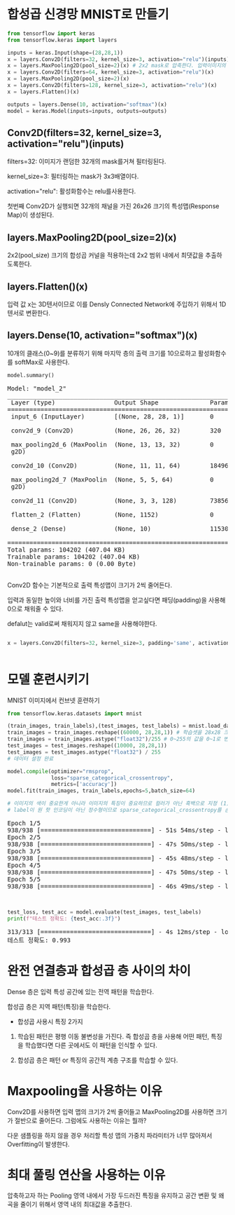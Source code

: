 
<head>
  <style>
    table.dataframe {
      white-space: normal;
      width: 100%;
      height: 240px;
      display: block;
      overflow: auto;
      font-family: Arial, sans-serif;
      font-size: 0.9rem;
      line-height: 20px;
      text-align: center;
      border: 0px !important;
    }

    table.dataframe th {
      text-align: center;
      font-weight: bold;
      padding: 8px;
    }

    table.dataframe td {
      text-align: center;
      padding: 8px;
    }

    table.dataframe tr:hover {
      background: #b8d1f3; 
    }

    .output_prompt {
      overflow: auto;
      font-size: 0.9rem;
      line-height: 1.45;
      border-radius: 0.3rem;
      -webkit-overflow-scrolling: touch;
      padding: 0.8rem;
      margin-top: 0;
      margin-bottom: 15px;
      font: 1rem Consolas, "Liberation Mono", Menlo, Courier, monospace;
      color: $code-text-color;
      border: solid 1px $border-color;
      border-radius: 0.3rem;
      word-break: normal;
      white-space: pre;
    }

  .dataframe tbody tr th:only-of-type {
      vertical-align: middle;
  }

  .dataframe tbody tr th {
      vertical-align: top;
  }

  .dataframe thead th {
      text-align: center !important;
      padding: 8px;
  }

  .page__content p {
      margin: 0 0 0px !important;
  }

  .page__content p > strong {
    font-size: 0.8rem !important;
  }

  </style>
</head>


# 합성곱 신경망 MNIST로 만들기



```python
from tensorflow import keras
from tensorflow.keras import layers

inputs = keras.Input(shape=(28,28,1))
x = layers.Conv2D(filters=32, kernel_size=3, activation="relu")(inputs)
x = layers.MaxPooling2D(pool_size=2)(x) # 2x2 mask로 압축한다. 입력이미지의 크기는 절반으로 줄어든다.
x = layers.Conv2D(filters=64, kernel_size=3, activation="relu")(x)
x = layers.MaxPooling2D(pool_size=2)(x)
x = layers.Conv2D(filters=128, kernel_size=3, activation="relu")(x)
x = layers.Flatten()(x)

outputs = layers.Dense(10, activation="softmax")(x)
model = keras.Model(inputs=inputs, outputs=outputs)

```

## Conv2D(filters=32, kernel_size=3, activation="relu")(inputs)

filters=32: 이미지가 랜덤한 32개의 mask를거쳐 필터링된다.   

kernel_size=3: 필터링하는 mask가 3x3배열이다.   

activation="relu": 활성화함수는 relu를사용한다.   



첫번째 Conv2D가 실행되면 32개의 채널을 가진 26x26 크기의 특성맵(Response Map)이 생성된다.



## layers.MaxPooling2D(pool_size=2)(x)

2x2(pool_size) 크기의 합성곱 커널을 적용하는데 2x2 범위 내에서 최댓값을 추출하도록한다.



## layers.Flatten()(x)

입력 값 x는 3D텐서이므로 이를 Densly Connected Network에 주입하기 위해서 1D텐서로 변환한다.



## layers.Dense(10, activation="softmax")(x)

10개의 클래스(0~9)를 분류하기 위해 마지막 층의 출력 크기를 10으로하고 활성화함수를 softMax로 사용한다.



```python
model.summary()
```

<pre>
Model: "model_2"
_________________________________________________________________
 Layer (type)                Output Shape              Param #   
=================================================================
 input_6 (InputLayer)        [(None, 28, 28, 1)]       0         
                                                                 
 conv2d_9 (Conv2D)           (None, 26, 26, 32)        320       
                                                                 
 max_pooling2d_6 (MaxPoolin  (None, 13, 13, 32)        0         
 g2D)                                                            
                                                                 
 conv2d_10 (Conv2D)          (None, 11, 11, 64)        18496     
                                                                 
 max_pooling2d_7 (MaxPoolin  (None, 5, 5, 64)          0         
 g2D)                                                            
                                                                 
 conv2d_11 (Conv2D)          (None, 3, 3, 128)         73856     
                                                                 
 flatten_2 (Flatten)         (None, 1152)              0         
                                                                 
 dense_2 (Dense)             (None, 10)                11530     
                                                                 
=================================================================
Total params: 104202 (407.04 KB)
Trainable params: 104202 (407.04 KB)
Non-trainable params: 0 (0.00 Byte)
_________________________________________________________________
</pre>
Conv2D 함수는 기본적으로 출력 특성맵이 크기가 2씩 줄어든다.   

입력과 동일한 높이와 너비를 가진 출력 특성맵을 얻고싶다면 패딩(padding)을 사용해 0으로 채워줄 수 있다.   

defalut는 valid로써 채워지지 않고 same을 사용해야한다.



```python

x = layers.Conv2D(filters=32, kernel_size=3, padding='same', activation='relu')



```


# 모델 훈련시키기

MNIST 이미지에서 컨브넷 훈련하기



```python
from tensorflow.keras.datasets import mnist

(train_images, train_labels),(test_images, test_labels) = mnist.load_data() # label을 정수형으로 사용
train_images = train_images.reshape((60000, 28,28,1)) # 학습셋을 28x28 크기와 60000개로 reshape
train_images = train_images.astype("float32")/255 # 0~255의 값을 0~1로 변환
test_images = test_images.reshape((10000, 28,28,1))
test_images = test_images.astype("float32") / 255
# 데이터 설정 완료

model.compile(optimizer="rmsprop",
              loss="sparse_categorical_crossentropy",
              metrics=['accuracy'])
model.fit(train_images, train_labels,epochs=5,batch_size=64)

# 이미지의 색이 중요한게 아니라 이미지의 특징이 중요하므로 컬러가 아닌 흑백으로 지정 (1)
# label이 원 핫 인코딩이 아닌 정수형이므로 sparse_categorical_crossentropy를 손실함수로 사용한다.
```

<pre>
Epoch 1/5
938/938 [==============================] - 51s 54ms/step - loss: 0.0423 - accuracy: 0.9869
Epoch 2/5
938/938 [==============================] - 47s 50ms/step - loss: 0.0280 - accuracy: 0.9912
Epoch 3/5
938/938 [==============================] - 45s 48ms/step - loss: 0.0202 - accuracy: 0.9941
Epoch 4/5
938/938 [==============================] - 47s 50ms/step - loss: 0.0162 - accuracy: 0.9949
Epoch 5/5
938/938 [==============================] - 46s 49ms/step - loss: 0.0125 - accuracy: 0.9963
</pre>
<pre>
<keras.src.callbacks.History at 0x7f593955fd90>
</pre>

```python
test_loss, test_acc = model.evaluate(test_images, test_labels)
print(f"테스트 정확도: {test_acc:.3f}")
```

<pre>
313/313 [==============================] - 4s 12ms/step - loss: 0.0242 - accuracy: 0.9928
테스트 정확도: 0.993
</pre>
# 완전 연결층과 합성곱 층 사이의 차이



Dense 층은 입력 특성 공간에 있는 전역 패턴을 학습한다.   

합성곱 층은 지역 패턴(특징)을 학습한다.



* 합성곱 사용시 특징 2가지

1. 학습된 패턴은 평행 이동 불변성을 가진다. 즉 합성곱 층을 사용해 어떤 패턴, 특징을 학습했다면 다른 곳에서도 이 패턴을 인식할 수 있다.

2. 합성곱 층은 패턴 or 특징의 공간적 계층 구조를 학습할 수 있다.


# Maxpooling을 사용하는 이유

Conv2D를 사용하면 입력 맵의 크기가 2씩 줄어들고 MaxPooling2D를 사용하면 크기가 절반으로 줄어든다. 그럼에도 사용하는 이유는 뭘까?



다운 샘플링을 하지 않을 경우 처리할 특성 맵의 가중치 파라미터가 너무 많아져서 Overfitting이 발생한다.



# 최대 풀링 연산을 사용하는 이유

압축하고자 하는 Pooling 영역 내에서 가장 두드러진 특징을 유지하고 공간 변환 및 왜곡을 줄이기 위해서 영역 내의 최대값을 추출한다.

